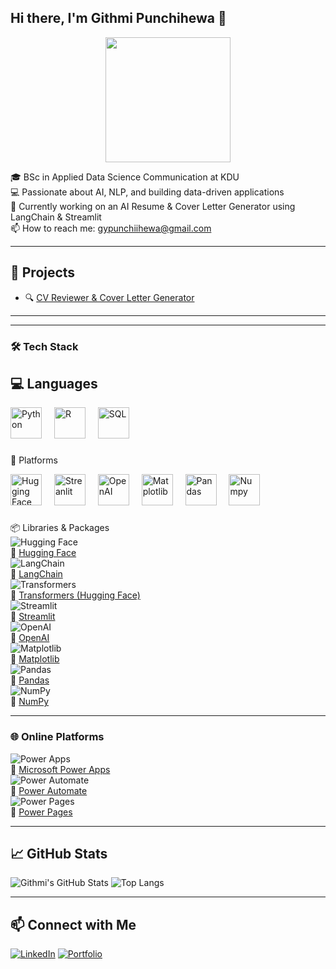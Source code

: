 ## Hi there, I'm Githmi Punchihewa 👋

<div align="center">
  <img height="200" src="https://media2.giphy.com/media/v1.Y2lkPTc5MGI3NjExbzloMDFmMGtyeTRsNjUxOHU2ZjNsMWd2M2V0c2N2eWllZTc5Nnk2MyZlcD12MV9pbnRlcm5hbF9naWZfYnlfaWQmY3Q9Zw/8PyTvI5EOu9LbAm8uS/giphy.gif"  />
</div>

🎓 BSc in Applied Data Science Communication at KDU  
💻 Passionate about AI, NLP, and building data-driven applications  
🌱 Currently working on an AI Resume & Cover Letter Generator using LangChain & Streamlit  
📫 How to reach me: gypunchiihewa@gmail.com

---

## 🚀 Projects
- 🔍 [CV Reviewer & Cover Letter Generator](https://github.com/Githmi22/CV_MATE.git)

---
<hr>
<h3 align="left"> <b>🛠️ Tech Stack </b></h3>

## 💻 Languages  
<div align="left">
  <img src= "https://cdn.jsdelivr.net/gh/devicons/devicon/icons/python/python-original.svg"       height="50" alt="Python"/>
  <img width="12" />
    <img src= "https://cdn.jsdelivr.net/gh/devicons/devicon/icons/r/r-original.svg" height="50" alt="R"/>
  <img width="12" />
    <img src= "https://brandlogos.net/wp-content/uploads/2025/03/microsoft_sql_server-logo_brandlogos.net_wykhq-512x512.png" height="50" alt="SQL"/>
  <img width="12" />
</div>
<be>

### 
🧰 Platforms 
<div align= "left">
  <img src= "https://huggingface.co/front/assets/huggingface_logo-noborder.svg" height="50"       alt="Hugging Face"/>
  <img width="12" />
  <img src= "https://streamlit.io/images/brand/streamlit-logo-primary-colormark-darktext.svg"    height="50" alt="Streanlit"/>
  <img width="12" />
  <img src= "https://encrypted-tbn0.gstatic.com/images?q=tbn:ANd9GcQ8fNJhry-1kuEy4XR7unXxJRaRO8vDCtI-Ig&s" height="50" alt="OpenAI"/>
  <img width="12" />
    <img src= "	https://matplotlib.org/_static/logo2.svg" height="50" alt="Matplotlib"/>
  <img width="12" />
    <img src= "	https://pandas.pydata.org/static/img/pandas_mark.svg" height="50" alt="Pandas"/>
  <img width="12" />
    <img src= "https://numpy.org/images/logo.svg" height="50" alt="Numpy"/>
  <img width="12" />


### 
📦 Libraries & Packages  
![Hugging Face](https://img.shields.io/badge/HuggingFace-FCC624?style=for-the-badge&logo=huggingface&logoWidth=30)  
  🔗 [Hugging Face](https://huggingface.co/)  
![LangChain](https://img.shields.io/badge/LangChain-3D3D3D?style=for-the-badge&logo=python&logoColor=white&logoWidth=30)  
  🔗 [LangChain](https://www.langchain.com/)  
![Transformers](https://img.shields.io/badge/Transformers-FF6F61?style=for-the-badge&logo=python&logoWidth=30)  
  🔗 [Transformers (Hugging Face)](https://huggingface.co/docs/transformers/index)  
![Streamlit](https://img.shields.io/badge/Streamlit-FF4B4B?style=for-the-badge&logo=streamlit&logoWidth=30)  
  🔗 [Streamlit](https://streamlit.io/)  
![OpenAI](https://img.shields.io/badge/OpenAI-412991?style=for-the-badge&logo=openai&logoWidth=30)  
  🔗 [OpenAI](https://platform.openai.com/)  
![Matplotlib](https://img.shields.io/badge/Matplotlib-11557C?style=for-the-badge&logo=python&logoWidth=30)  
  🔗 [Matplotlib](https://matplotlib.org/)  
![Pandas](https://img.shields.io/badge/Pandas-150458?style=for-the-badge&logo=pandas&logoWidth=30)  
  🔗 [Pandas](https://pandas.pydata.org/)  
![NumPy](https://img.shields.io/badge/NumPy-013243?style=for-the-badge&logo=numpy&logoWidth=30)  
  🔗 [NumPy](https://numpy.org/)

---

### 🌐 Online Platforms  
![Power Apps](https://img.shields.io/badge/Power_Apps-742774?style=for-the-badge&logo=powerapps&logoWidth=30)  
  🔗 [Microsoft Power Apps](https://powerapps.microsoft.com/)  
![Power Automate](https://img.shields.io/badge/Power_Automate-0066FF?style=for-the-badge&logo=microsoftpowerautomate&logoWidth=30)  
  🔗 [Power Automate](https://powerautomate.microsoft.com/)  
![Power Pages](https://img.shields.io/badge/Power_Pages-5A4FCF?style=for-the-badge&logo=microsoft&logoWidth=30)  
  🔗 [Power Pages](https://powerpages.microsoft.com/)

---

## 📈 GitHub Stats
![Githmi's GitHub Stats](https://github-readme-stats.vercel.app/api?username=Githmi22&show_icons=true&theme=radical)
![Top Langs](https://github-readme-stats.vercel.app/api/top-langs/?username=Githmi22&layout=compact&theme=radical)

---

## 📫 Connect with Me
[![LinkedIn](https://img.shields.io/badge/LinkedIn-blue?logo=linkedin&style=for-the-badge)](https://linkedin.com/in/githmi-punchihewa-36a4b8283/)
[![Portfolio](https://img.shields.io/badge/Portfolio-000?style=for-the-badge&logo=github)](https://github.com/Githmi22/portfolio.git)

<!--
**Githmi22/Githmi22** is a ✨ _special_ ✨ repository because its `README.md` (this file) appears on your GitHub profile.

Here are some ideas to get you started:

- 🔭 I’m currently working on ...
- 🌱 I’m currently learning ...
- 👯 I’m looking to collaborate on ...
- 🤔 I’m looking for help with ...
- 💬 Ask me about ...
- 📫 How to reach me: ...
- 😄 Pronouns: ...
- ⚡ Fun fact: ...
-->
